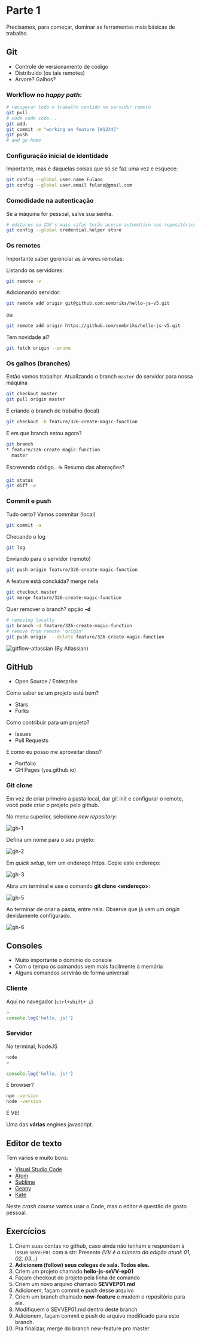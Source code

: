 # Parte 1

Precisamos, para começar, dominar as ferramentas mais básicas de trabalho.

## Git

* Controle de versionamento de código
* Distribuído (os tais remotes)
* Árvore? Galhos?

### Workflow no *happy path*:

```bash
# recuperar todo o trabalho contido no servidor remoto
git pull
# code code code...
git add.
git commit -m "working on feature [#1234]"
git push
# and go home
```

### Configuração inicial de identidade

Importante, mas é daquelas coisas que só se faz uma vez e esquece:

```bash
git config --global user.name Fulano
git config --global user.email fulano@gmail.com
```

### Comodidade na autenticação

Se a máquina for pessoal, salve sua senha.

```bash
# editores ou IDE's mais safas terão acesso automático aos repositórios agora
git config --global credential.helper store
```

### Os remotes

Importante saber gerenciar as árvores remotas:

Listando os servidores:

```bash
git remote -v
```

Adicionando servidor:

```bash
git remote add origin git@github.com:sombriks/hello-js-v5.git
```
ou

```bash
git remote add origin https://github.com/sombriks/hello-js-v5.git
```

Tem novidade aí?

```bash
git fetch origin --prune
```

### Os galhos (branches)

Então vamos trabalhar. Atualizando o branch `master` do servidor para nossa máquina

```bash
git checkout master
git pull origin master
```

E criando o branch de trabalho (local)

```bash
git checkout -b feature/326-create-magic-function
```

E em que branch estou agora?

```bash
git branch
* feature/326-create-magic-function
  master
```

Escrevendo código.. :coffee:
Resumo das alterações?

```bash
git status
git diff -w
```

### Commit e push

Tudo certo? Vamos commitar (local)

```bash
git commit -a
```
Checando o log

```bash
git log
```
Enviando para o servidor (remoto)

```bash
git push origin feature/326-create-magic-function
```

A feature está concluída? merge nela

```bash
git checkout master
git merge feature/326-create-magic-function
```

Quer remover o branch? opção **-d**

```bash
# removing locally
git branch -d feature/326-create-magic-function 
# remove from remote 'origin'
git push origin  --delete feature/326-create-magic-function
```

![gitflow-atlassian](img/gitflow.svg)
(By Atlassian)

## GitHub

* Open Source / Enterprise

Como saber se um projeto está bem?

* Stars
* Forks

Como contribuir para um projeto?

* Issues
* Pull Requests

E como eu posso me aproveitar disso?

* Portfólio
* GH Pages (`you`.github.io)

### Git clone 

Em vez de criar primeiro a pasta local, dar git init e configurar o remote, 
você pode criar o projeto pelo github.

No menu superior, selecione *new repository*:

![gh-1](img/prints-github/gh-1.png)

Defina um nome para o seu projeto:

![gh-2](img/prints-github/gh-2.png)

Em *quick setup*, tem um endereço https. Copie este endereço:

![gh-3](img/prints-github/gh-4.png)

Abra um terminal e use o comando **git clone <endereço>**:

![gh-5](img/prints-github/gh-5.png)

Ao terminar de criar a pasta, entre nela. Observe que já vem um *origin* devidamente configurado.

![gh-6](img/prints-github/gh-6.png)

## Consoles

- Muito importante o domínio do console
- Com o tempo os comandos vem mais facilmente à memória
- Alguns comandos servirão de forma universal

### Cliente

Aqui no navegador (`ctrl+shift+ i`)

```javascript
>
console.log('hello, js!')
```

### Servidor

No terminal, NodeJS

```bash
node
>
```

```javascript
console.log('hello, js!')
```

É browser?

```bash
npm -version
node -version
```

É V8!

Uma das **várias** engines javascript.

## Editor de texto

Tem vários e muito bons:

- [Visual Studio Code](https://code.visualstudio.com/)
- [Atom](https://atom.io/)
- [Sublime](https://www.sublimetext.com/)
- [Geany](https://www.geany.org/)
- [Kate](https://kate-editor.org/)

Neste *crash course* vamos usar o Code, mas o editor é questão de gosto pessoal.

## Exercícios

1. Criem suas contas no github, caso ainda não tenham e respondam à issue `SEVVEP01` com a str: Presente
_(VV é o número da edição atual: 01, 02, 03...)_
2. **Adicionem (follow) seus colegas de sala. Todos eles.**
3. Criem um projeto chamado **hello-js-seVV-ep01**
4. Façam checkout do projeto pela linha de comando
5. Criem um novo arquivo chamado **SEVVEP01.md**
6. Adicionem, façam commit e push desse arquivo
7. Criem um branch chamado **new-feature** e mudem o repositório para ele.
8. Modifiquem o SEVVEP01.md dentro deste branch
9. Adicionem, façam commit e push do arquivo modificado para este branch.
10. Pra finalizar, merge do branch new-feature pro master
